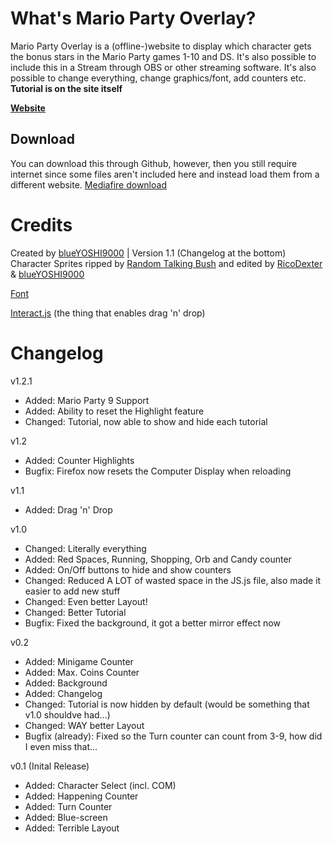 # What's Mario Party Overlay?
Mario Party Overlay is a (offline-)website to display which character gets the bonus stars in the Mario Party games 1-10 and DS. It's also possible to include this in a Stream through OBS or other streaming software. It's also possible to change everything, change graphics/font, add counters etc.  
**Tutorial is on the site itself**

**[Website](https://blueyoshi9000.github.io/MarioPartyOverlay/)**

## Download
You can download this through Github, however, then you still require internet since some files aren't included here and instead load them from a different website.
[Mediafire download](http://www.mediafire.com/file/df88uvfww49z41e/Mario_Party_Overlay%282%29.zip)

# Credits
Created by [blueYOSHI9000](https://www.twitter.com/blueyoshi9000yt) | Version 1.1 (Changelog at the bottom)  
Character Sprites ripped by [Random Talking Bush](https://www.vg-resource.com/user-7.html) and edited by [RicoDexter](https://twitter.com/Der_RicoDexter) & [blueYOSHI9000](https://www.twitter.com/blueyoshi9000yt)

[Font](http://www.mediafire.com/file/phz4t7pyqqbqxou/Mario+Party+Overlay.zip)

[Interact.js](http://interactjs.io/) (the thing that enables drag 'n' drop)

# Changelog

v1.2.1

- Added: Mario Party 9 Support
- Added: Ability to reset the Highlight feature
- Changed: Tutorial, now able to show and hide each tutorial

v1.2

- Added: Counter Highlights
- Bugfix: Firefox now resets the Computer Display when reloading

v1.1

- Added: Drag 'n' Drop

v1.0

- Changed: Literally everything
- Added: Red Spaces, Running, Shopping, Orb and Candy counter
- Added: On/Off buttons to hide and show counters
- Changed: Reduced A LOT of wasted space in the JS.js file, also made it easier to add new stuff
- Changed: Even better Layout!
- Changed: Better Tutorial
- Bugfix: Fixed the background, it got a better mirror effect now

v0.2

- Added: Minigame Counter
- Added: Max. Coins Counter
- Added: Background
- Added: Changelog
- Changed: Tutorial is now hidden by default (would be something that v1.0 shouldve had...)
- Changed: WAY better Layout
- Bugfix (already): Fixed so the Turn counter can count from 3-9, how did I even miss that...


v0.1 (Inital Release)

- Added: Character Select (incl. COM)
- Added: Happening Counter
- Added: Turn Counter
- Added: Blue-screen
- Added: Terrible Layout
